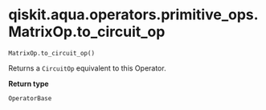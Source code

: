 # qiskit.aqua.operators.primitive\_ops.MatrixOp.to\_circuit\_op

`MatrixOp.to_circuit_op()`

Returns a `CircuitOp` equivalent to this Operator.

**Return type**

`OperatorBase`
